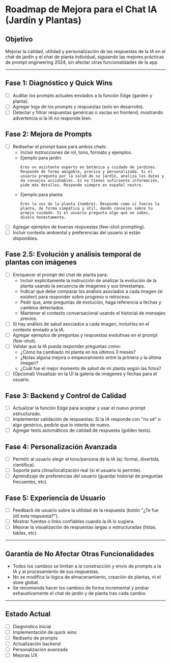 # Roadmap de Mejora para el Chat IA (Jardín y Plantas)

## Objetivo
Mejorar la calidad, utilidad y personalización de las respuestas de la IA en el chat de jardín y el chat de planta individual, siguiendo las mejores prácticas de prompt engineering 2024, sin afectar otras funcionalidades de la app.

---

## Fase 1: Diagnóstico y Quick Wins
- [ ] Auditar los prompts actuales enviados a la función Edge (garden y planta).
- [ ] Agregar logs de los prompts y respuestas (solo en desarrollo).
- [ ] Detectar y filtrar respuestas genéricas o vacías en frontend, mostrando advertencia si la IA no responde bien.

## Fase 2: Mejora de Prompts
- [ ] Rediseñar el prompt base para ambos chats:
  - Incluir instrucciones de rol, tono, formato y ejemplos.
  - Ejemplo para jardín:
    ```
    Eres un asistente experto en botánica y cuidado de jardines. Responde de forma amigable, precisa y personalizada. Si el usuario pregunta por la salud de su jardín, analiza los datos y da consejos accionables. Si no tienes suficiente información, pide más detalles. Responde siempre en español neutro.
    ```
  - Ejemplo para planta:
    ```
    Eres la voz de la planta {nombre}. Responde como si fueras la planta, de forma simpática y útil, dando consejos sobre tu propio cuidado. Si el usuario pregunta algo que no sabes, díselo honestamente.
    ```
- [ ] Agregar ejemplos de buenas respuestas (few-shot prompting).
- [ ] Incluir contexto ambiental y preferencias del usuario si están disponibles.

## Fase 2.5: Evolución y análisis temporal de plantas con imágenes
- [ ] Enriquecer el prompt del chat de planta para:
  - Incluir explícitamente la instrucción de analizar la evolución de la planta usando la secuencia de imágenes y sus timestamps.
  - Indicar que debe comparar los análisis asociados a cada imagen (si existen) para responder sobre progreso o retroceso.
  - Pedir que, ante preguntas de evolución, haga referencia a fechas y cambios detectados.
  - Mantener el contexto conversacional usando el historial de mensajes previos.
- [ ] Si hay análisis de salud asociados a cada imagen, incluirlos en el contexto enviado a la IA.
- [ ] Agregar ejemplos de preguntas y respuestas evolutivas en el prompt (few-shot).
- [ ] Validar que la IA pueda responder preguntas como:
  - ¿Cómo ha cambiado mi planta en los últimos 3 meses?
  - ¿Notas alguna mejora o empeoramiento entre la primera y la última imagen?
  - ¿Cuál fue el mejor momento de salud de mi planta según las fotos?
- [ ] (Opcional) Visualizar en la UI la galería de imágenes y fechas para el usuario.

## Fase 3: Backend y Control de Calidad
- [ ] Actualizar la función Edge para aceptar y usar el nuevo prompt estructurado.
- [ ] Implementar validación de respuestas: Si la IA responde con "no sé" o algo genérico, pedirle que lo intente de nuevo.
- [ ] Agregar tests automáticos de calidad de respuesta (golden tests).

## Fase 4: Personalización Avanzada
- [ ] Permitir al usuario elegir el tono/persona de la IA (ej: formal, divertida, científica).
- [ ] Soporte para clima/localización real (si el usuario lo permite).
- [ ] Aprendizaje de preferencias del usuario (guardar historial de preguntas frecuentes, etc).

## Fase 5: Experiencia de Usuario
- [ ] Feedback de usuario sobre la utilidad de la respuesta (botón "¿Te fue útil esta respuesta?").
- [ ] Mostrar fuentes o links confiables cuando la IA lo sugiera.
- [ ] Mejorar la visualización de respuestas largas o estructuradas (listas, tablas, etc).

---

## Garantía de No Afectar Otras Funcionalidades
- Todos los cambios se limitan a la construcción y envío de prompts a la IA y al procesamiento de sus respuestas.
- No se modifica la lógica de almacenamiento, creación de plantas, ni el store global.
- Se recomienda hacer los cambios de forma incremental y probar exhaustivamente el chat de jardín y de planta tras cada cambio.

---

## Estado Actual
- [ ] Diagnóstico inicial
- [ ] Implementación de quick wins
- [ ] Rediseño de prompts
- [ ] Actualización backend
- [ ] Personalización avanzada
- [ ] Mejoras UX 
